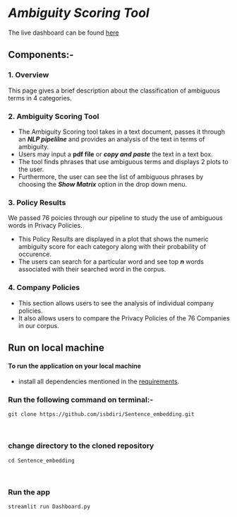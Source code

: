 # ***Ambiguity Scoring Tool***

The live dashboard can be found [here](https://ambiguityscoring.herokuapp.com)

## Components:- 

### 1. Overview
This page gives a brief description about the classification of ambiguous terms in 4 categories. 


### 2. Ambiguity Scoring Tool

- The Ambiguity Scoring tool takes in a text document, passes it through an ***NLP pipelilne*** and provides an analysis of the text in terms of ambiguity. 
- Users may input a **pdf file** or ***copy and paste*** the text in a text box.
- The tool finds phrases that use ambiguous terms and displays 2 plots to the user.
- Furthermore, the user can see the list of ambiguous phrases by choosing the ***Show Matrix*** option in the drop down menu.

### 3. Policy Results

We passed 76 poicies through our pipeline to study the use of ambiguous words in Privacy Policies.
- This Policy Results are displayed in a plot that shows the numeric ambiguity score for each category along with their probability of occurence.
- The users can search for a particular word and see top ***n*** words associated with their searched word in the corpus.

### 4. Company Policies

- This section allows users to see the analysis of individual company policies. 
- It also allows users to compare the Privacy Policies of the 76 Companies in our corpus.



## Run on local machine

#### To run the application on your local machine
- install all dependencies mentioned in the [requirements](requirements.txt).

### Run the following command on terminal:-


    git clone https://github.com/isbdiri/Sentence_embedding.git
<br>

### change directory to the cloned repository

    cd Sentence_embedding
<br>

### Run the app

    streamlit run Dashboard.py
